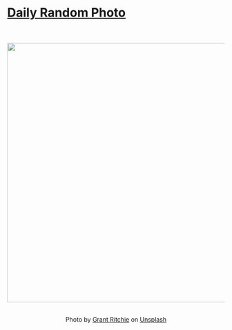 # [Daily Random Photo](https://www.dailyrandomphoto.com/)

<div align="center">
  <br>
  <br>
  <a href="https://www.dailyrandomphoto.com/p/2021/2021-03-23/"><img src="https://images.unsplash.com/photo-1614598632980-35ee54daa5b9?crop=entropy&cs=tinysrgb&fit=max&fm=jpg&ixid=Mnw3NzUwOHwwfDF8cmFuZG9tfHx8fHx8fHx8MTYxNjQ1Nzk1MQ&ixlib=rb-1.2.1&q=80&w=1080" width="600px"></a>
  <br>
  <br>
  <p class="has-text-grey">Photo by <a href="https://unsplash.com/@grantritchie?utm_source=Daily%20Random%20Photo&amp;utm_medium=referral" target="_blank" rel="noopener noreferrer">Grant Ritchie</a> on <a href="https://unsplash.com/photos/QvTJYfO93-c?utm_source=Daily%20Random%20Photo&amp;utm_medium=referral" target="_blank" rel="noopener noreferrer">Unsplash</a></p>
</div>
